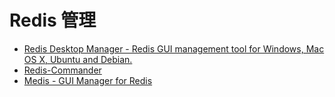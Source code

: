 # Redis 管理

* [Redis Desktop Manager - Redis GUI management tool for Windows, Mac OS X, Ubuntu and Debian.](https://redisdesktop.com/)
* [Redis-Commander](https://joeferner.github.io/redis-commander/)
* [Medis - GUI Manager for Redis](http://getmedis.com/)